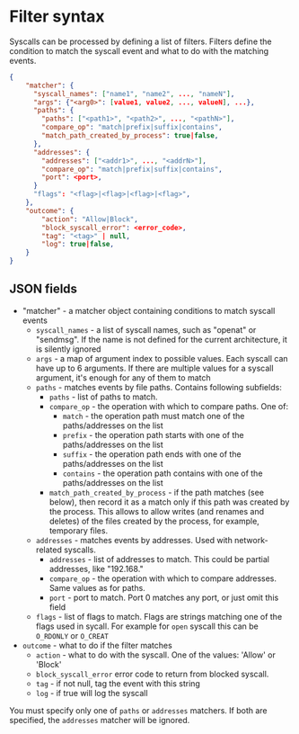 # Filter syntax

Syscalls can be processed by defining a list of filters. Filters define the condition to match the syscall event and
what to do with the matching events.

```json
{
    "matcher": {
      "syscall_names": ["name1", "name2", ..., "nameN"],
      "args": {"<arg0>": [value1, value2, ..., valueN], ...},
      "paths": {
        "paths": ["<path1>", "<path2>", ..., "<pathN>"],
        "compare_op": "match|prefix|suffix|contains",
        "match_path_created_by_process": true|false,
      },
      "addresses": {
        "addresses": ["<addr1>", ..., "<addrN>"],
        "compare_op": "match|prefix|suffix|contains",
        "port": <port>,
      }
      "flags": "<flag>|<flag>|<flag>|<flag>",
    },
    "outcome": {
        "action": "Allow|Block",
        "block_syscall_error": <error_code>,
        "tag": "<tag>" | null,
        "log": true|false,
    }
}
```

## JSON fields

 - "matcher" - a matcher object containing conditions to match syscall events
    - `syscall_names` - a list of syscall names, such as "openat" or "sendmsg". If the name is not defined
 for the current architecture, it is silently ignored
    - `args` - a map of argument index to possible values. Each syscall can have up to 6 arguments. If there are multiple values for a syscall argument, it's enough for any of them to match
    - `paths` - matches events by file paths. Contains following subfields:
      - `paths` - list of paths to match. 
      - `compare_op` - the operation with which to compare paths. One of:
        - `match` - the operation path must match one of the paths/addresses on the list
        - `prefix` - the operation path starts with one of the paths/addresses on the list
        - `suffix` - the operation path ends with one of the paths/addresses on the list
        - `contains` - the operation path contains with one of the paths/addresses on the list
      - `match_path_created_by_process` - if the path matches (see below), then record it as a match only if this path was created by the process. This allows to allow writes (and renames and deletes) of the files created by the process, for example, temporary files.
    - `addresses` - matches events by addresses. Used with network-related syscalls.
      - `addresses` - list of addresses to match. This could be partial addresses, like "192.168."
      - `compare_op` - the operation with which to compare addresses. Same values as for paths.
      - `port` - port to match. Port 0 matches any port, or just omit this field
    - `flags` - list of flags to match. Flags are strings matching one of the flags used in sycall. For example for `open` syscall this can be `O_RDONLY` or `O_CREAT`
 - `outcome` - what to do if the filter matches
   - `action` - what to do with the syscall. One of the values: 'Allow' or 'Block'
   - `block_syscall_error` error code to return from blocked syscall.
   - `tag` - if not null, tag the event with this string
   - `log` - if true will log the syscall
   

You must specify only one of `paths` or `addresses` matchers. If both are specified, the `addresses` matcher will be ignored.